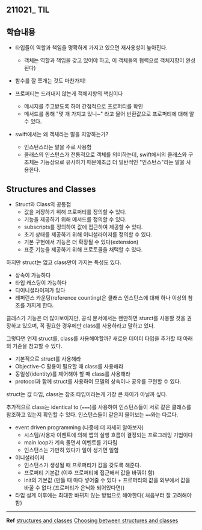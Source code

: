 ﻿## 211021_ TIL

## 학습내용 

- 타입들이 역할과 책임을 명확하게 가지고 있으면 재사용성이 높아진다. 
	- 객체는 역할과 책임을 갖고 있어야 하고, 이 객체들의 협력으로 객체지향이 완성된다)
- 함수를 잘 쪼개는 것도 마찬가지!
- 프로퍼티는 드러내지 않는게 객체지향의 핵심이다 
	- 메시지를 주고받도록 하여 간접적으로 프로퍼티를 확인
	- 메서드를 통해 "몇 개 가지고 있니~" 라고 물어 반환값으로 프로퍼티에 대해 알 수 있다. 


- swift에서는 왜 객체라는 말을 지양하는가?
	- 인스턴스라는 말을 주로 사용함
	- 클래스의 인스턴스가 전통적으로 객체를 의미하는데, swift에서의 클래스와 구조체는 기능상으로 유사하기 때문에조금 더 일반적인 "인스턴스"라는 말을 사용한다. 


## Structures and Classes

- Struct와 Class의 공통점
	-	값을 저장하기 위해 프로퍼티를 정의할 수 있다. 
	-	기능을 제공하기 위해 메서드를 정의할 수 있다.
	-	subscripts를 정의하여 값에 접근하여 제공할 수 있다.
	-	초기 상태를 제공하기 위해 이니셜라이저를 정의할 수 있다.
	-	기본 구현에서 기능은 더 확장될 수 있다(extension)
	-	표준 기능을 제공하기 위해 프로토콜을 채택할 수 있다.

하지만 struct는 없고 class만이 가지는 특성도 있다. 
- 상속이 가능하다
- 타입 캐스팅이 가능하다
- 디이니셜라이져가 있다
- 레퍼런스 카운팅(reference counting)은 클래스 인스턴스에 대해 하나 이상의 참조를 가지게 한다.

클래스가 기능은 더 많아보이지만, 공식 문서에서는 왠만하면 sturct를 사용할 것을 권장하고 있으며, 꼭 필요한 경우에만 class를 사용하라고 말하고 있다. 

그렇다면 언제 struct를, class를 사용해야할까? 
새로운 데이터 타입을 추가할 때 아래의 기준을 참고할 수 있다. 

- 기본적으로 struct를 사용해라
- Objective-C 활용이 필요할 때 class를 사용해라
- 동일성(identity)를 제어해야 할 때 class를 사용해라
- protocol과 함께 struct를 사용하여 모델의 상속이나 공유를 구현할 수 있다. 

struct는 값 타입, class는 참조 타입이라는게 가장 큰 차이가 아닐까 싶다. 

추가적으로 class는 identical to (`===`)를 사용하여 인스턴스들이 서로 같은 클래스를 참조하고 있는지 확인할 수 있다. 인스턴스들이 같은지 물어보는 `==`와는 다르다.

- event driven programming (나중에 더 자세히 알아보자)
	- 시스템/사용자 이벤트에 의해 앱의 실행 흐름이 결정되는 프로그래밍 기법이다
	- main loop가 계속 돌면서 이벤트를 기다림
	- 인스턴스는 가만히 있다가 일이 생기면 일함 
- 이니셜라이저
	- 인스턴스가 생성될 때 프로퍼티가 값을 갖도록 해준다.
	- 프로퍼티 기본값 (이후 프로퍼티에 접근해서 값을 바꿔야 함)
	- init의 기본값 (만들 때 마다 넣어줄 수 있다 + 프로퍼티의 값을 외부에서 값을 바꿀 수 없다.(프로퍼티가 은닉화 되어있다면))
- 타입 설계 이후에는 최대한 바뀌지 않는 방법으로 해야한다( 처음부터 잘 고려해야함)

---

**Ref**
[structures and classes](https://docs.swift.org/swift-book/LanguageGuide/ClassesAndStructures.html)
[Choosing between structures and classes](https://developer.apple.com/documentation/swift/choosing_between_structures_and_classes)

